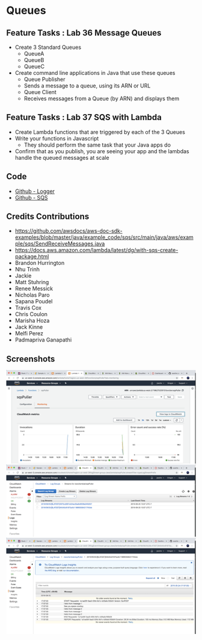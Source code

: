 # Queues

## Feature Tasks : Lab 36 Message Queues

- Create 3 Standard Queues
    - QueueA
    - QueueB
    - QueueC
- Create command line applications in Java that use these queues
    - Queue Publisher
    - Sends a message to a queue, using its ARN or URL
    - Queue Client
    - Receives messages from a Queue (by ARN) and displays them
## Feature Tasks : Lab 37 SQS with Lambda

- Create Lambda functions that are triggered by each of the 3 Queues
- Write your functions in Javascript
    - They should perform the same task that your Java apps do
- Confirm that as you publish, you are seeing your app and the lambdas handle the queued messages at scale

## Code
- [Github - Logger](https://github.com/JBusch2010/queues/tree/master/logger/src)
- [Github - SQS](https://github.com/JBusch2010/queues/tree/master/sqs/src)

## Credits Contributions
- https://github.com/awsdocs/aws-doc-sdk-examples/blob/master/java/example_code/sqs/src/main/java/aws/example/sqs/SendReceiveMessages.java
- https://docs.aws.amazon.com/lambda/latest/dg/with-sqs-create-package.html
- Brandon Hurrington
- Nhu Trinh
- Jackie
- Matt Stuhring
- Renee Messick
- Nicholas Paro
- Sapana Poudel 
- Travis Cox
- Chris Coulon
- Marisha Hoza
- Jack Kinne
- Melfi Perez
- Padmapriva Ganapathi

## Screenshots
![Lambda Monitoring](assets/LambdaMonitering.png)
![Cloud Watch Logs](assets/CloudWatchLogs1.png)
![Cloud Watch Logsg](assets/CloudWatchLogs2.png)
